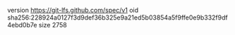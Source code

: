 version https://git-lfs.github.com/spec/v1
oid sha256:228924a0127f3d9def36b325e9a21ed5b03854a5f9ffe0e9b332f9df4ebd0b7e
size 2758
